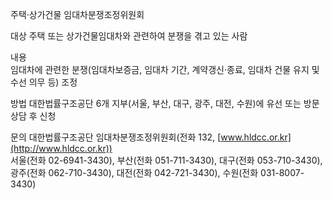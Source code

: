 주택·상가건물 임대차분쟁조정위원회

대상
주택 또는 상가건물임대차와 관련하여 분쟁을 겪고 있는 사람

내용  
임대차에 관련한 분쟁(임대차보증금, 임대차 기간, 계약갱신·종료, 임대차 건물 유지 및 수선 의무 등) 조정  

방법 
대한법률구조공단 6개 지부(서울, 부산, 대구, 광주, 대전, 수원)에 유선 또는 방문 상담 후 신청

문의
대한법률구조공단 임대차분쟁조정위원회(전화 132, [www.hldcc.or.kr](http://www.hldcc.or.kr))  
서울(전화 02-6941-3430), 부산(전화 051-711-3430), 대구(전화 053-710-3430), 광주(전화 062-710-3430), 대전(전화 042-721-3430), 수원(전화 031-8007-3430)